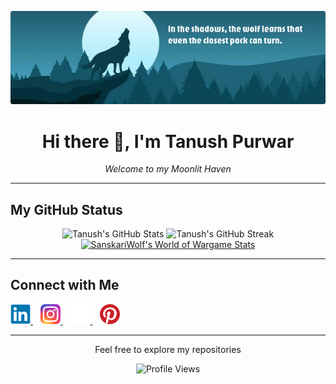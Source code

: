 <p align="center">
  <img src="./Assets/Banner.png" alt="Banner" />
</p>

<h1 align="center">Hi there 👋, I'm Tanush Purwar</h1>

<p align="center">
  <i>Welcome to my Moonlit Haven</i>
</p>

<hr />

<h2 align="left">My GitHub Status</h2>

<p align="center">
  <img src="https://github-readme-stats.vercel.app/api?username=SanskariWolf&theme=prussian&show_icons=true" alt="Tanush's GitHub Stats" width="400" />
  <img src="https://streak-stats.demolab.com/?user=SanskariWolf&theme=prussian" alt="Tanush's GitHub Streak" width="440" />
  <br /> <!-- Add a line break to place the userbar below -->
  <a href="https://wow.sinfocol.org/?page=usuario&u=SanskariWolf">
    <img src="https://wow.sinfocol.org/userbar/SanskariWolf.png" alt="SanskariWolf's World of Wargame Stats" height="25" /> <!-- Increased height -->
  </a>
</p>

<hr />

<h2 align="left">Connect with Me</h2>

<p align="left">
  <a href="https://www.linkedin.com/in/tanushpurwar/">
    <img src="./Assets/Icon_Linkedin.svg" alt="LinkedIn" height="32" width="32" />
  </a>    <!-- Use   for spacing instead of raw spaces -->
  <a href="https://www.instagram.com/sanskari_wolf/">
    <img src="./Assets/Icon_Instagram.svg" alt="Instagram" height="32" width="32" />
  </a>   
  <a href="https://www.sanskariwolf.com/">  <!-- Replace with actual website or remove if none -->
    <img src="./Assets/Icon_Website.svg" alt="Website" height="32" width="32" />
  </a>   
  <a href="https://in.pinterest.com/tanushpurwar/">
    <img src="./Assets/Icon_Pinterest.svg" alt="Pinterest" height="32" width="32" />
  </a>
</p>

<hr />

<p align="center">Feel free to explore my repositories</p>

<p align="center">
  <img src="https://komarev.com/ghpvc/?username=SanskariWolf&color=blueviolet" alt="Profile Views" />
  <!-- Optional: Added color to profile views badge -->
</p>
